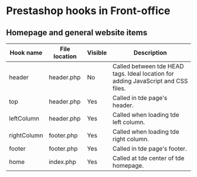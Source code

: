 Prestashop hooks in Front-office
============

Homepage and general website items
-------

| Hook name | File location | Visible | Description |
| --- | --- | --- | --- |
| header | header.php | No | Called between tde HEAD tags. Ideal location for adding JavaScript and CSS files. |
| top | header.php | Yes | Called in tde page's header. |
| leftColumn | header.php | Yes | Called when loading tde left column. |
| rightColumn | footer.php | Yes | Called when loading tde right column. |
| footer | footer.php | Yes | Called in tde page's footer. |
| home | index.php | Yes | Called at tde center of tde homepage. |

